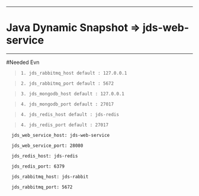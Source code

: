 ***
# Java Dynamic Snapshot => jds-web-service

---

#Needed Evn

>`1. jds_rabbitmq_host default : 127.0.0.1` 

>`2. jds_rabbitmq_port default : 5672`

>`3. jds_mongodb_host default : 127.0.0.1` 

>`4. jds_mongodb_port default : 27017` 

>`4. jds_redis_host default : jds-redis` 

>`4. jds_redis_port default : 27017` 
      
      jds_web_service_host: jds-web-service
      
      jds_web_service_port: 28080  
        
      jds_redis_host: jds-redis
      
      jds_redis_port: 6379
      
      jds_rabbitmq_host: jds-rabbit
      
      jds_rabbitmq_port: 5672         